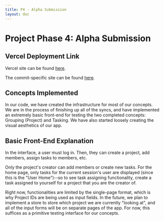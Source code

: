 ```yaml
---
title: P4 - Alpha Submission
layout: doc
---
```


# Project Phase 4: Alpha Submission

## Vercel Deployment Link

Vercel site can be found [here](https://plant-it-beta.vercel.app/).

The commit-specific site can be found [here](https://plant-5iidre9du-iris-projects-6c9f49e1.vercel.app/).

## Concepts Implemented

In our code, we have created the infrastructure for most of our concepts.
We are in the process of finishing up all of the syncs, and have implemented an extremely basic front-end for testing the two completed concepts: Grouping (Project) and Tasking. We have also started loosely creating the visual aesthetics of our app.

## Basic Front-End Explanation

In the interface, a user must log in. Then, they can create a project, add members, assign tasks to members, etc.

Only the project's creator can add members or create new tasks. For the home page, only tasks for the current session's user are displayed (since this is the "User Home")--so to see task assigning functionality, create a task assigned to yourself for a project that you are the creator of.

Right now, functionalities are limited by the single-page format, which is why Project IDs are being used as input fields. In the future, we plan to implement a store to store which project we are currently "looking at", and all of the input forms will be on separate pages of the app. For now, this suffices as a primitive testing interface for our concepts.
